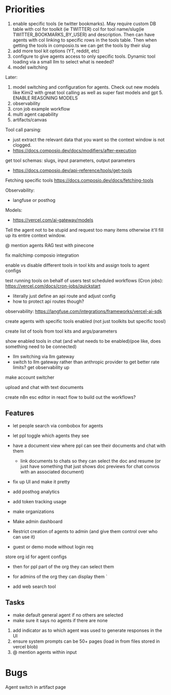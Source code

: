 # Priorities

1. enable specific tools (ie twitter bookmarks). May require custom DB table with col for toolkit (ie TWITTER) col for tool name/slug(ie TWITTER_BOOKMARKS_BY_USER) and description. Then can have agents with col linking to specific rows in the tools table. Then when getting the tools in composio.ts we can get the tools by their slug
2. add more tool kit options (YT, reddit, etc)
3. configure to give agents access to only specific tools. Dynamic tool loading via a small llm to select what is needed?
4. model switching

Later:

1. model switching and configuration for agents. Check out new models like Kimi2 with great tool calling as well as super fast models and gpt 5. ENABLE REASONING MODELS
2. observability
3. cron job example workflow
4. multi agent capability
5. artifacts/canvas

Tool call parsing:

- just extract the relevant data that you want so the context window is not clogged.
- https://docs.composio.dev/docs/modifiers/after-execution

get tool schemas: slugs, input parameters, output parameters

- https://docs.composio.dev/api-reference/tools/get-tools

Fetching specific tools
https://docs.composio.dev/docs/fetching-tools

Observability:

- langfuse or posthog

Models:

- https://vercel.com/ai-gateway/models

Tell the agent not to be stupid and request too many items otherwise it'll fill up its entire context window.

@ mention agents
RAG test with pinecone

fix mailchimp composio integration

enable vs disable different tools in tool kits and assign tools to agent configs

test running tools on behalf of users
test scheduled workflows (Cron jobs): https://vercel.com/docs/cron-jobs/quickstart

- literally just define an api route and adjust config
- how to protect api routes though?

observability: https://langfuse.com/integrations/frameworks/vercel-ai-sdk

create agents with specific tools enabled (not just toolkits but specific toosl)

create list of tools from tool kits and args/parameters

show enabled tools in chat (and what needs to be enabled)(poe like, does something need to be connected)

- llm switching via llm gateway
- switch to llm gateway rather than anthropic provider to get better rate limits?
  get observability up

make account switcher

upload and chat with text documents

create n8n esc editor in react flow to build out the workflows?

## Features

- let people search via combobox for agents
- let ppl toggle which agents they see
- have a document view where ppl can see their documents and chat with them

  - link documents to chats so they can select the doc and resume (or just have something that just shows doc previews for chat convos with an associated document)

- fix up UI and make it pretty
- add posthog analytics
- add token tracking usage
- make organizations
- Make admin dashboard
- Restrict creation of agents to admin (and give them control over who can use it)

- guest or demo mode without login req

store org id for agent configs

- then for ppl part of the org they can select them
- for admins of the org they can display them `

- add web search tool

## Tasks

- make default general agent if no others are selected
- make sure it says no agents if there are none

1. add indicator as to which agent was used to generate responses in the UI
2. ensure system prompts can be 50+ pages (load in from files stored in vercel blob)
3. @ mention agents within input

# Bugs

Agent switch in artifact page
